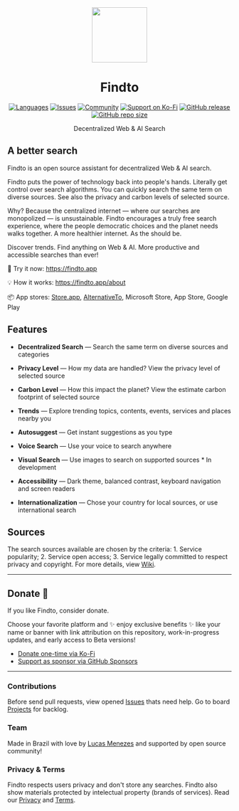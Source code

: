 <div align="center">
<a href="https://findto.app/?utm_source=findto_repo">
<img height="124" src="https://findto.app/findto-icon.svg">
</a>
</div>

<h1 align="center">Findto</h1>

<p align="center">
<a href="https://github.com/lucasm/findto/wiki" target="_blank"><img alt="Languages" src="https://img.shields.io/badge/translations-2-ffdb56?logo=json&logoColor=white"></a>
<a href="https://github.com/lucasm/findto/issues" target="_blank"><img alt="Issues" src="https://img.shields.io/github/issues/lucasm/findto?color=ff5c5c&logo=github&logoColor=white"></a>
<a href="https://discord.gg/gEDm5MU6pq" target="_blank"><img alt="Community" src="https://img.shields.io/discord/866829154032812073?color=bc86ff&label=members&logo=discord&logoColor=white"></a>
<a href="https://ko-fi.com/findto" target="_blank"><img alt="Support on Ko-Fi" src="https://img.shields.io/badge/donate-$1-1491de?logo=kofi&logoColor=white"></a>
<a href="https://github.com/lucasm/findto/releases" target="_blank"><img alt="GitHub release" src="https://img.shields.io/github/v/release/lucasm/findto?label=version&color=37bf5d&logo=github&logoColor=white"></a>
<a href="https://github.com/lucasm/findto" target="_blank"><img alt="GitHub repo size" src="https://img.shields.io/github/repo-size/lucasm/findto?label=size&color=37bf5d&logo=github&logoColor=white"></a>
</p>

<p align="center">
Decentralized Web & AI Search<br>
</p>

## A better search

Findto is an open source assistant for decentralized Web & AI search.

Findto puts the power of technology back into people's hands. Literally get control over search algorithms. You can quickly search the same term on diverse sources. See also the privacy and carbon levels of selected source.

Why? Because the centralized internet — where our searches are monopolized — is unsustainable. Findto encourages a truly free search experience, where the people democratic choices and the planet needs walks together. A more healthier internet. As the should be.

Discover trends. Find anything on Web & AI. More productive and accessible searches than ever!

🔎 Try it now: https://findto.app

💡 How it works: https://findto.app/about

📦 App stores: <a href="https://store.app/findto-app" target="_blank">Store.app</a>, <a href="https://alternativeto.net/software/findto/about/" target="_blank">AlternativeTo</a>, Microsoft Store, App Store, Google Play

## Features

- **Decentralized Search** — Search the same term on diverse sources and categories

- **Privacy Level** — How my data are handled? View the privacy level of selected source

- **Carbon Level** — How this impact the planet? View the estimate carbon footprint of selected source

- **Trends** — Explore trending topics, contents, events, services and places nearby you

- **Autosuggest** — Get instant suggestions as you type

- **Voice Search** — Use your voice to search anywhere

- **Visual Search** — Use images to search on supported sources \* In development

- **Accessibility** — Dark theme, balanced contrast, keyboard navigation and screen readers

- **Internationalization** — Chose your country for local sources, or use international search

## Sources

The search sources available are chosen by the criteria: 1. Service popularity; 2. Service open access; 3. Service legally committed to respect privacy and copyright. For more details, view [Wiki](https://github.com/lucasm/findto/wiki).

---

## Donate 💛

If you like Findto, consider donate.

Choose your favorite platform and ✨ enjoy exclusive benefits ✨ like your name or banner with link attribution on this repository, work-in-progress updates, and early access to Beta versions!

- [Donate one-time via Ko-Fi](https://ko-fi.com/findto)
- [Support as sponsor via GitHub Sponsors](https://github.com/sponsors/lucasm)

---

### Contributions

Before send pull requests, view opened [Issues](https://github.com/lucasm/findto/issues) thats need help. Go to board [Projects](https://github.com/lucasm/findto/projects) for backlog.

### Team

Made in Brazil with love by [Lucas Menezes](https://lucasm.dev/?utm_source=findto_app) and supported by open source community!

### Privacy & Terms

Findto respects users privacy and don't store any searches. Findto also show materials protected by intelectual property (brands of services). Read our [Privacy](https://findto.app/privacy) and [Terms](https://findto.app/terms).

